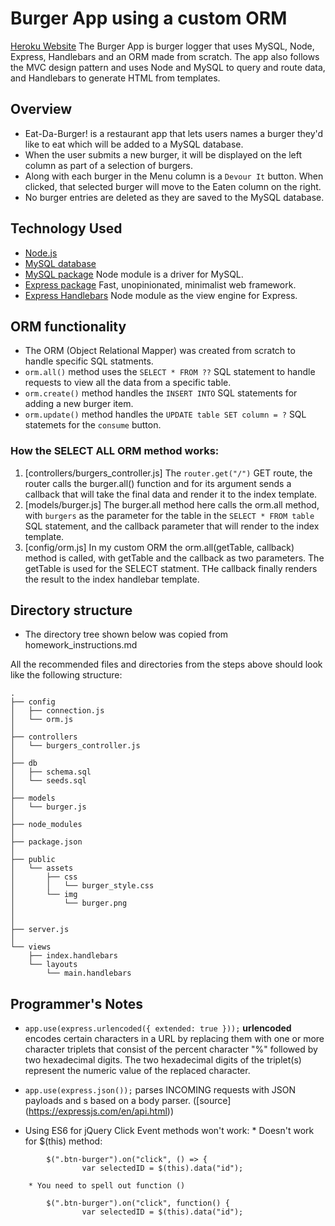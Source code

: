 # Burger App using a custom ORM
[Heroku Website](http://oc-burger.herokuapp.com/)
The Burger App is burger logger that uses MySQL, Node, Express, Handlebars and an ORM made from scratch. The app also follows the MVC design pattern and uses Node and MySQL to query and route data, and Handlebars to generate HTML from templates.

## Overview
* Eat-Da-Burger! is a restaurant app that lets users names a burger they'd like to eat which will be added to a MySQL database.
* When the user submits a new burger, it will be displayed on the left column as part of a selection of burgers.
* Along with each burger in the Menu column is a `Devour It` button. When clicked, that selected burger will move to the Eaten column on the right.
* No burger entries are deleted as they are saved to the MySQL database.

## Technology Used
* [Node.js](https://nodejs.org/)
* [MySQL database](https://www.mysql.com/)
* [MySQL package](https://www.npmjs.com/package/mysql) Node module is a driver for MySQL. 
* [Express package](https://www.npmjs.com/package/express) Fast, unopinionated, minimalist web framework.
* [Express Handlebars](https://www.npmjs.com/package/express-handlebars) Node module as the view engine for Express.

## ORM functionality
* The ORM (Object Relational Mapper) was created from scratch to handle specific SQL statments.
* `orm.all()` method uses the `SELECT * FROM ??` SQL statement to handle requests to view all the data from a specific table.
* `orm.create()` method handles the `INSERT INTO` SQL statements for adding a new burger item.
* `orm.update()` method handles the `UPDATE table SET column = ?` SQL statemets for the `consume` button.

### How the SELECT ALL ORM method works:
1. [controllers/burgers_controller.js] The `router.get("/")` GET route, the router calls the burger.all() function and for its argument sends a callback that will take the final data and render it to the index template.
2. [models/burger.js] The burger.all method here calls the orm.all method, with `burgers` as the parameter for the table in the `SELECT * FROM table` SQL statement, and the callback parameter that will render to the index template.
3. [config/orm.js] In my custom ORM the orm.all(getTable, callback) method is called, with getTable and the callback as two parameters. The getTable is used for the SELECT statment. THe callback finally renders the result to the index handlebar template.
<!-- 
### How the INSERT ORM method works:
1. When a valid text input has been submitted, the form is sent as a POST method to the `/api/burgers` route.
2. [controllers/burgers_controller.js] the `router.post("/api/burgers")` POST route receives the form data and calls the `burgers.create()` method with `req.body.name` as a parameter.
3. [models.burger.js] The `burger.create(name)` method takes in the name paramenter and callback and sends it to the orm.create() method
4. [config/orm.js] The orm.create(name, callback) method use the name parameter in the `INSERT INTO burgers (name) VALUES (?)` SQL statement as a value for `(?)`
5. After the new burger has been successfully added to the database, the page is reloaded, showing the updated list.
6. [response.json({id: result.insertId})](https://github.com/mysqljs/mysql#getting-the-id-of-an-inserted-row) returns the last insterted row id.
        

### How the UPDATE ORM method works:
1. 

## MVC Design Pattern

-->

## Directory structure

* The directory tree shown below was copied from homework_instructions.md

All the recommended files and directories from the steps above should look like the following structure:

```
.
├── config
│   ├── connection.js
│   └── orm.js
│ 
├── controllers
│   └── burgers_controller.js
│
├── db
│   ├── schema.sql
│   └── seeds.sql
│
├── models
│   └── burger.js
│ 
├── node_modules
│ 
├── package.json
│
├── public
│   └── assets
│       ├── css
│       │   └── burger_style.css
│       └── img
│           └── burger.png
│   
│
├── server.js
│
└── views
    ├── index.handlebars
    └── layouts
        └── main.handlebars
```

## Programmer's Notes
* `app.use(express.urlencoded({ extended: true }));` **urlencoded** encodes certain characters in a URL by replacing them with one or more character triplets that consist of the percent character "%" followed by two hexadecimal digits. The two hexadecimal digits of the triplet(s) represent the numeric value of the replaced character.

* `app.use(express.json());` parses INCOMING requests with JSON payloads and s based on a body parser. ([source] (https://expressjs.com/en/api.html))

* Using ES6 for jQuery Click Event methods won't work:
        * Doesn't work for $(this) method: 
```
        $(".btn-burger").on("click", () => {
                var selectedID = $(this).data("id");
```
        * You need to spell out function ()
```
        $(".btn-burger").on("click", function() {
                var selectedID = $(this).data("id");   
```
